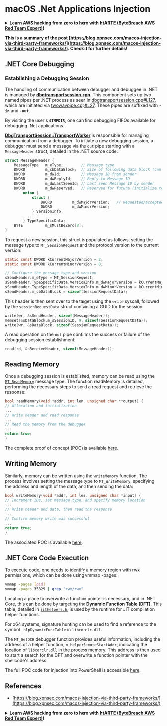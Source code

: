 # macOS .Net Applications Injection

<details>

<summary><strong>Learn AWS hacking from zero to hero with</strong> <a href="https://training.bytebreach.xyz/courses/arte"><strong>htARTE (ByteBreach AWS Red Team Expert)</strong></a><strong>!</strong></summary>

Other ways to support ByteBreach:

* If you want to see your **company advertised in ByteBreach** or **download ByteBreach in PDF** Check the [**SUBSCRIPTION PLANS**](https://github.com/sponsors/khulnasoft)!
* Get the [**official PEASS & ByteBreach swag**](https://peass.creator-spring.com)
* Discover [**The PEASS Family**](https://opensea.io/collection/the-peass-family), our collection of exclusive [**NFTs**](https://opensea.io/collection/the-peass-family)
* **Join the** 💬 [**Discord group**](https://discord.gg/hRep4RUj7f) or the [**telegram group**](https://t.me/peass) or **follow** us on **Twitter** 🐦 [**@khulnasoftm**](https://twitter.com/bytebreach_live)**.**
* **Share your hacking tricks by submitting PRs to the** [**ByteBreach**](https://github.com/khulnasoft/bytebreach) and [**ByteBreach Cloud**](https://github.com/khulnasoft/bytebreach-cloud) github repos.

</details>

**This is a summary of the post [https://blog.xpnsec.com/macos-injection-via-third-party-frameworks/](https://blog.xpnsec.com/macos-injection-via-third-party-frameworks/). Check it for further details!**

## .NET Core Debugging <a href="#net-core-debugging" id="net-core-debugging"></a>

### **Establishing a Debugging Session** <a href="#net-core-debugging" id="net-core-debugging"></a>

The handling of communication between debugger and debuggee in .NET is managed by [**dbgtransportsession.cpp**](https://github.com/dotnet/runtime/blob/0633ecfb79a3b2f1e4c098d1dd0166bc1ae41739/src/coreclr/debug/shared/dbgtransportsession.cpp). This component sets up two named pipes per .NET process as seen in [dbgtransportsession.cpp#L127](https://github.com/dotnet/runtime/blob/0633ecfb79a3b2f1e4c098d1dd0166bc1ae41739/src/coreclr/debug/shared/dbgtransportsession.cpp#L127), which are initiated via [twowaypipe.cpp#L27](https://github.com/dotnet/runtime/blob/0633ecfb79a3b2f1e4c098d1dd0166bc1ae41739/src/coreclr/debug/debug-pal/unix/twowaypipe.cpp#L27). These pipes are suffixed with **`-in`** and **`-out`**.

By visiting the user's **`$TMPDIR`**, one can find debugging FIFOs available for debugging .Net applications.

[**DbgTransportSession::TransportWorker**](https://github.com/dotnet/runtime/blob/0633ecfb79a3b2f1e4c098d1dd0166bc1ae41739/src/coreclr/debug/shared/dbgtransportsession.cpp#L1259) is responsible for managing communication from a debugger. To initiate a new debugging session, a debugger must send a message via the `out` pipe starting with a `MessageHeader` struct, detailed in the .NET source code:

```c
struct MessageHeader {
    MessageType   m_eType;        // Message type
    DWORD         m_cbDataBlock;  // Size of following data block (can be zero)
    DWORD         m_dwId;         // Message ID from sender
    DWORD         m_dwReplyId;    // Reply-to Message ID
    DWORD         m_dwLastSeenId; // Last seen Message ID by sender
    DWORD         m_dwReserved;   // Reserved for future (initialize to zero)
        union {
            struct {
                DWORD         m_dwMajorVersion;   // Requested/accepted protocol version
                DWORD         m_dwMinorVersion;
            } VersionInfo;
          ...
        } TypeSpecificData;
    BYTE          m_sMustBeZero[8];
}
```

To request a new session, this struct is populated as follows, setting the message type to `MT_SessionRequest` and the protocol version to the current version:

```c
static const DWORD kCurrentMajorVersion = 2;
static const DWORD kCurrentMinorVersion = 0;

// Configure the message type and version
sSendHeader.m_eType = MT_SessionRequest;
sSendHeader.TypeSpecificData.VersionInfo.m_dwMajorVersion = kCurrentMajorVersion;
sSendHeader.TypeSpecificData.VersionInfo.m_dwMinorVersion = kCurrentMinorVersion;
sSendHeader.m_cbDataBlock = sizeof(SessionRequestData);
```

This header is then sent over to the target using the `write` syscall, followed by the `sessionRequestData` struct containing a GUID for the session:

```c
write(wr, &sSendHeader, sizeof(MessageHeader));
memset(&sDataBlock.m_sSessionID, 9, sizeof(SessionRequestData));
write(wr, &sDataBlock, sizeof(SessionRequestData));
```

A read operation on the `out` pipe confirms the success or failure of the debugging session establishment:

```c
read(rd, &sReceiveHeader, sizeof(MessageHeader));
```

## Reading Memory
Once a debugging session is established, memory can be read using the [`MT_ReadMemory`](https://github.com/dotnet/runtime/blob/f3a45a91441cf938765bafc795cbf4885cad8800/src/coreclr/src/debug/shared/dbgtransportsession.cpp#L1896) message type. The function readMemory is detailed, performing the necessary steps to send a read request and retrieve the response:

```c
bool readMemory(void *addr, int len, unsigned char **output) {
// Allocation and initialization
...
// Write header and read response
...
// Read the memory from the debuggee
...
return true;
}
```

The complete proof of concept (POC) is available [here](https://gist.github.com/xpn/95eefc14918998853f6e0ab48d9f7b0b).

## Writing Memory

Similarly, memory can be written using the `writeMemory` function. The process involves setting the message type to `MT_WriteMemory`, specifying the address and length of the data, and then sending the data:

```c
bool writeMemory(void *addr, int len, unsigned char *input) {
// Increment IDs, set message type, and specify memory location
...
// Write header and data, then read the response
...
// Confirm memory write was successful
...
return true;
}
```

The associated POC is available [here](https://gist.github.com/xpn/7c3040a7398808747e158a25745380a5).

## .NET Core Code Execution <a href="#net-core-code-execution" id="net-core-code-execution"></a>

To execute code, one needs to identify a memory region with rwx permissions, which can be done using vmmap -pages:

```bash
vmmap -pages [pid]
vmmap -pages 35829 | grep "rwx/rwx"
```

Locating a place to overwrite a function pointer is necessary, and in .NET Core, this can be done by targeting the **Dynamic Function Table (DFT)**. This table, detailed in [`jithelpers.h`](https://github.com/dotnet/runtime/blob/6072e4d3a7a2a1493f514cdf4be75a3d56580e84/src/coreclr/src/inc/jithelpers.h), is used by the runtime for JIT compilation helper functions.

For x64 systems, signature hunting can be used to find a reference to the symbol `_hlpDynamicFuncTable` in `libcorclr.dll`.

The `MT_GetDCB` debugger function provides useful information, including the address of a helper function, `m_helperRemoteStartAddr`, indicating the location of `libcorclr.dll` in the process memory. This address is then used to start a search for the DFT and overwrite a function pointer with the shellcode's address.

The full POC code for injection into PowerShell is accessible [here](https://gist.github.com/xpn/b427998c8b3924ab1d63c89d273734b6).

## References

* [https://blog.xpnsec.com/macos-injection-via-third-party-frameworks/](https://blog.xpnsec.com/macos-injection-via-third-party-frameworks/)

<details>

<summary><strong>Learn AWS hacking from zero to hero with</strong> <a href="https://training.bytebreach.xyz/courses/arte"><strong>htARTE (ByteBreach AWS Red Team Expert)</strong></a><strong>!</strong></summary>

Other ways to support ByteBreach:

* If you want to see your **company advertised in ByteBreach** or **download ByteBreach in PDF** Check the [**SUBSCRIPTION PLANS**](https://github.com/sponsors/khulnasoft)!
* Get the [**official PEASS & ByteBreach swag**](https://peass.creator-spring.com)
* Discover [**The PEASS Family**](https://opensea.io/collection/the-peass-family), our collection of exclusive [**NFTs**](https://opensea.io/collection/the-peass-family)
* **Join the** 💬 [**Discord group**](https://discord.gg/hRep4RUj7f) or the [**telegram group**](https://t.me/peass) or **follow** us on **Twitter** 🐦 [**@khulnasoftm**](https://twitter.com/bytebreach_live)**.**
* **Share your hacking tricks by submitting PRs to the** [**ByteBreach**](https://github.com/khulnasoft/bytebreach) and [**ByteBreach Cloud**](https://github.com/khulnasoft/bytebreach-cloud) github repos.

</details>

